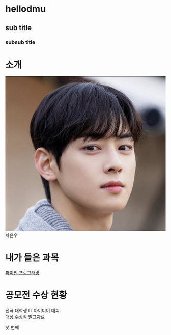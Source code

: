 # hellodmu
## sub title
### subsub title

# 소개

<img src="IMG_5253.jpg" /> <br>
차은우

# 내가 들은 과목

[파이썬 프로그래밍](https://www.python.org/)

# 공모전 수상 현황
전국 대학생 IT 아이디어 대회 <br>
[대상 수상작 발표자료](/presentation.ppt)


첫 번째
